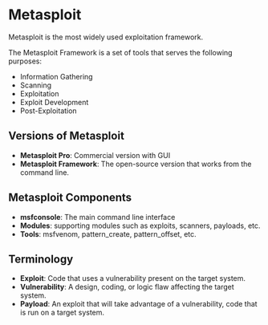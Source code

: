 # Metasploit

Metasploit is the most widely used exploitation framework. 

The Metasploit Framework is a set of tools that serves the following purposes: 
- Information Gathering
- Scanning
- Exploitation
- Exploit Development
- Post-Exploitation

## Versions of Metasploit
- **Metasploit Pro**: Commercial version with GUI
- **Metasploit Framework**: The open-source version that works from the command line.


## Metasploit Components
- **msfconsole**: The main command line interface
- **Modules**: supporting modules such as exploits, scanners, payloads, etc.
- **Tools**: msfvenom, pattern_create, pattern_offset, etc.


## Terminology

- **Exploit**: Code that uses a vulnerability present on the target system.
- **Vulnerability**: A design, coding, or logic flaw affecting the target system.
- **Payload**: An exploit that will take advantage of a vulnerability, code that is run on a target system.




